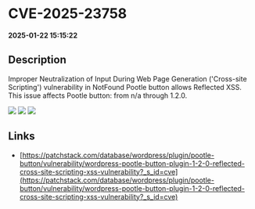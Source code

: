 # CVE-2025-23758

**2025-01-22 15:15:22**

## Description
Improper Neutralization of Input During Web Page Generation ('Cross-site Scripting') vulnerability in NotFound Pootle button allows Reflected XSS. This issue affects Pootle button: from n/a through 1.2.0.

![](https://img.shields.io/static/v1?label=Score&message=7.1&color=red)
![](https://img.shields.io/static/v1?label=Severity&message=HIGH&color=red)
![](https://img.shields.io/static/v1?label=CWE&message=XSS&color=green)

## Links
- [https://patchstack.com/database/wordpress/plugin/pootle-button/vulnerability/wordpress-pootle-button-plugin-1-2-0-reflected-cross-site-scripting-xss-vulnerability?_s_id=cve](https://patchstack.com/database/wordpress/plugin/pootle-button/vulnerability/wordpress-pootle-button-plugin-1-2-0-reflected-cross-site-scripting-xss-vulnerability?_s_id=cve)
